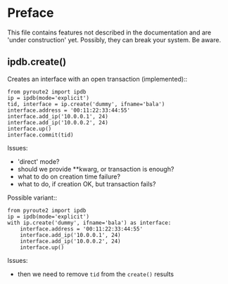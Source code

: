 Preface
=======

This file contains features not described in the documentation and are
'under construction' yet. Possibly, they can break your system. Be aware.

ipdb.create()
-------------

Creates an interface with an open transaction (implemented)::

    from pyroute2 import ipdb
    ip = ipdb(mode='explicit')
    tid, interface = ip.create('dummy', ifname='bala')
    interface.address = '00:11:22:33:44:55'
    interface.add_ip('10.0.0.1', 24)
    interface.add_ip('10.0.0.2', 24)
    interface.up()
    interface.commit(tid)

Issues:

 * 'direct' mode?
 * should we provide **kwarg, or transaction is enough?
 * what to do on creation time failure?
 * what to do, if creation OK, but transaction fails?

Possible variant::

    from pyroute2 import ipdb
    ip = ipdb(mode='explicit')
    with ip.create('dummy', ifname='bala') as interface:
        interface.address = '00:11:22:33:44:55'
        interface.add_ip('10.0.0.1', 24)
        interface.add_ip('10.0.0.2', 24)
        interface.up()

Issues:

 * then we need to remove `tid` from the `create()` results

